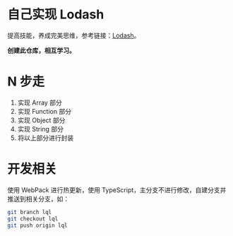 # 自己实现 Lodash

提高技能，养成完美思维，参考链接：[Lodash](https://www.lodashjs.com/)。

**创建此仓库，相互学习。**

# N 步走

1. 实现 Array 部分
2. 实现 Function 部分
3. 实现 Object 部分
4. 实现 String 部分
5. 将以上部分进行封装

# 开发相关

使用 WebPack 进行热更新，使用 TypeScript，主分支不进行修改，自建分支并推送到相关分支，如：

```bash
git branch lql
git checkout lql
git push origin lql
```
